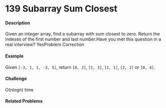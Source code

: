 # 139 Subarray Sum Closest

#### Description

Given an integer array, find a subarray with sum closest to zero. Return the indexes of the first number and last number.Have you met this question in a real interview?  YesProblem Correction

#### Example

Given `[-3, 1, 1, -3, 5]`, return `[0, 2]`, `[1, 3]`, `[1, 1]`, `[2, 2]` or `[0, 4]`.

#### Challenge

O\(nlogn\) time

#### Related Problems






